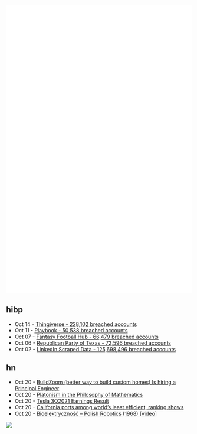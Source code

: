 ![Metrics](https://raw.githubusercontent.com/phixion/phixion/master/metrics.svg)

## hibp

<!--
for https://github.com/phixion/phixion/blob/main/.github/workflows/feeds.yml
-->
<!--START_SECTION:haveibeenpwnd-->
- Oct 14 - [Thingiverse - 228,102 breached accounts](https://haveibeenpwned.com/PwnedWebsites#Thingiverse)
- Oct 11 - [Playbook - 50,538 breached accounts](https://haveibeenpwned.com/PwnedWebsites#Playbook)
- Oct 07 - [Fantasy Football Hub - 66,479 breached accounts](https://haveibeenpwned.com/PwnedWebsites#FantasyFootballHub)
- Oct 06 - [Republican Party of Texas - 72,596 breached accounts](https://haveibeenpwned.com/PwnedWebsites#RepublicanPartyOfTexas)
- Oct 02 - [LinkedIn Scraped Data - 125,698,496 breached accounts](https://haveibeenpwned.com/PwnedWebsites#LinkedInScrape)
<!--END_SECTION:haveibeenpwnd-->

## hn

<!--
for https://github.com/phixion/phixion/blob/main/.github/workflows/feeds.yml
-->
<!--START_SECTION:hn-->
- Oct 20 - [BuildZoom (better way to build custom homes) Is hiring a Principal Engineer](https://jobs.lever.co/buildzoom)
- Oct 20 - [Platonism in the Philosophy of Mathematics](https://plato.stanford.edu/entries/platonism-mathematics/)
- Oct 20 - [Tesla 3Q2021 Earnings Result](https://tesla-cdn.thron.com/static/TWPKBV_TSLA_Q3_2021_Quarterly_Update_SI1AKE.pdf?xseo=&response-content-disposition=inline%3Bfilename%3D%22TSLA-Q3-2021-Quarterly-Update.pdf%22)
- Oct 20 - [California ports among world’s least efficient, ranking shows](https://www.reuters.com/world/us/california-ports-key-us-supply-chain-among-worlds-least-efficient-2021-10-20/)
- Oct 20 - [Bioelektryczność – Polish Robotics (1968) [video]](https://www.youtube.com/watch?v=NjrYk546uBA)
<!--END_SECTION:hn-->

<!--
for https://yhype.me
-->
![](https://hit.yhype.me/github/profile?user_id=13013670)
